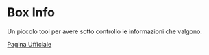 # Box Info
Un piccolo tool per avere sotto controllo le informazioni che valgono.

[Pagina Ufficiale](https://ctrader.guru/product/box-info/)
